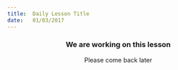 ```yaml
---
title:  Daily Lesson Title
date:   01/03/2017
---
```


### <center>We are working on this lesson</center>
<center>Please come back later</center>